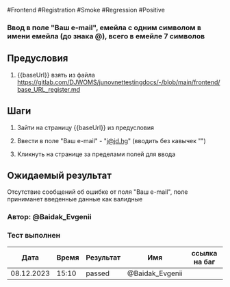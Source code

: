 #Frontend #Registration #Smoke #Regression #Positive

### Ввод в поле "Ваш e-mail", емейла с одним символом в имени емейла (до знака @), всего в емейле 7 символов

## Предусловия

1. {{baseUrl}} взять из файла https://gitlab.com/DJWOMS/junovnettestingdocs/-/blob/main/frontend/base_URL_register.md

## Шаги

1. Зайти на страницу {{baseUrl}} из предусловия

2. Ввести в поле "Ваш e-mail" - "j@jd.hg" (вводить без кавычек "")

3. Кликнуть на странице за пределами полей для ввода

## Ожидаемый результат

Отсутствие сообщений об ошибке от поля "Ваш e-mail", поле приниманет введенные данные как валидные

### Автор: @Baidak_Evgenii

### Тест выполнен
|     Дата    | Время | Результат   |   Имя  | ссылка на баг |
|     ---     |  ---  |    ---      |   ---  |      ---      |
|  08.12.2023 | 15:10 |   passed    | @Baidak_Evgenii |      |